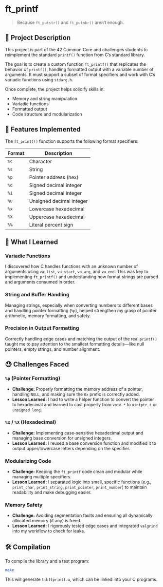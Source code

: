 # ft\_printf

> Because `ft_putstr()` and `ft_putnbr()` aren’t enough.

## 📌 Project Description

This project is part of the 42 Common Core and challenges students to reimplement the standard `printf()` function from C’s standard library.

The goal is to create a custom function `ft_printf()` that replicates the behavior of `printf()`, handling formatted output with a variable number of arguments. It must support a subset of format specifiers and work with C’s variadic functions using `stdarg.h`.

Once complete, the project helps solidify skills in:

* Memory and string manipulation
* Variadic functions
* Formatted output
* Code structure and modularization

## 🔧 Features Implemented

The `ft_printf()` function supports the following format specifiers:

| Format | Description              |
| ------ | ------------------------ |
| `%c`   | Character                |
| `%s`   | String                   |
| `%p`   | Pointer address (hex)    |
| `%d`   | Signed decimal integer   |
| `%i`   | Signed decimal integer   |
| `%u`   | Unsigned decimal integer |
| `%x`   | Lowercase hexadecimal    |
| `%X`   | Uppercase hexadecimal    |
| `%%`   | Literal percent sign     |

## 📘 What I Learned

### Variadic Functions

I discovered how C handles functions with an unknown number of arguments using `va_list`, `va_start`, `va_arg`, and `va_end`. This was key to implementing `ft_printf()` and understanding how format strings are parsed and arguments consumed in order.

### String and Buffer Handling

Managing strings, especially when converting numbers to different bases and handling pointer formatting (`%p`), helped strengthen my grasp of pointer arithmetic, memory formatting, and safety.

### Precision in Output Formatting

Correctly handling edge cases and matching the output of the real `printf()` taught me to pay attention to the smallest formatting details—like null pointers, empty strings, and number alignment.

## 😓 Challenges Faced

### `%p` (Pointer Formatting)

* **Challenge:** Properly formatting the memory address of a pointer, handling `NULL`, and making sure the `0x` prefix is correctly added.
* **Lesson Learned:** I had to write a helper function to convert the pointer to hexadecimal and learned to cast properly from `void *` to `uintptr_t` or `unsigned long`.

### `%x` / `%X` (Hexadecimal)

* **Challenge:** Implementing case-sensitive hexadecimal output and managing base conversion for unsigned integers.
* **Lesson Learned:** I reused a base conversion function and modified it to output upper/lowercase letters depending on the specifier.

### Modularizing Code

* **Challenge:** Keeping the `ft_printf` code clean and modular while managing multiple specifiers.
* **Lesson Learned:** I separated logic into small, specific functions (e.g., `print_char`, `print_string`, `print_pointer`, `print_number`) to maintain readability and make debugging easier.

### Memory Safety

* **Challenge:** Avoiding segmentation faults and ensuring all dynamically allocated memory (if any) is freed.
* **Lesson Learned:** I rigorously tested edge cases and integrated `valgrind` into my workflow to check for leaks.

## 🛠️ Compilation

To compile the library and a test program:

```bash
make
```

This will generate `libftprintf.a`, which can be linked into your C programs.

